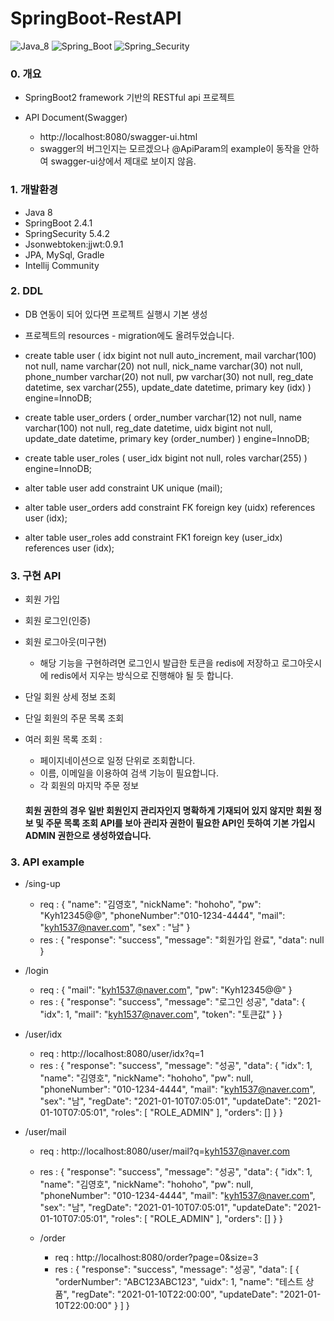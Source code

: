 # SpringBoot-RestAPI

![Java_8](https://img.shields.io/badge/java-v1.8-red?logo=java)
![Spring_Boot](https://img.shields.io/badge/Spring_Boot-v2.4.1-green.svg?logo=spring)
![Spring_Security](https://img.shields.io/badge/Spring_Security-v5.4.2-green.svg?logo=spring)

### 0. 개요
- SpringBoot2 framework 기반의 RESTful api 프로젝트

- API Document(Swagger)
    - http://localhost:8080/swagger-ui.html
    - swagger의 버그인지는 모르겠으나 @ApiParam의 example이 동작을 안하여 swagger-ui상에서 제대로 보이지 않음.

### 1. 개발환경
- Java 8
- SpringBoot 2.4.1
- SpringSecurity 5.4.2
- Jsonwebtoken:jjwt:0.9.1
- JPA, MySql, Gradle
- Intellij Community

### 2. DDL
- DB 연동이 되어 있다면 프로젝트 실행시 기본 생성
- 프로젝트의 resources - migration에도 올려두었습니다.

- create table user (
       idx bigint not null auto_increment,
        mail varchar(100) not null,
        name varchar(20) not null,
        nick_name varchar(30) not null,
        phone_number varchar(20) not null,
        pw varchar(30) not null,
        reg_date datetime,
        sex varchar(255),
        update_date datetime,
        primary key (idx)
    ) engine=InnoDB;
    
- create table user_orders (
       order_number varchar(12) not null,
        name varchar(100) not null,
        reg_date datetime,
        uidx bigint not null,
        update_date datetime,
        primary key (order_number)
    ) engine=InnoDB;
    
- create table user_roles (
       user_idx bigint not null,
        roles varchar(255)
    ) engine=InnoDB;
    
       
- alter table user add constraint UK unique (mail);

- alter table user_orders 
       add constraint FK
       foreign key (uidx) 
       references user (idx);

- alter table user_roles 
       add constraint FK1
       foreign key (user_idx) 
       references user (idx);
       
 ### 3. 구현 API
- 회원 가입
- 회원 로그인(인증)
- 회원 로그아웃(미구현)
  - 해당 기능을 구현하려면 로그인시 발급한 토큰을 redis에 저장하고 로그아웃시에 redis에서 지우는 방식으로 진행해야 될 듯 합니다.
- 단일 회원 상세 정보 조회
- 단일 회원의 주문 목록 조회
- 여러 회원 목록 조회 :
    - 페이지네이션으로 일정 단위로 조회합니다.
    - 이름, 이메일을 이용하여 검색 기능이 필요합니다.
    - 각 회원의 마지막 주문 정보
    
  #### 회원 권한의 경우 일반 회원인지 관리자인지 명확하게 기재되어 있지 않지만 회원 정보 및 주문 목록 조회 API를 보아 관리자 권한이 필요한 API인 듯하여 기본 가입시 ADMIN 권한으로 생성하였습니다.
  
 ### 3. API example
 - /sing-up
   - req : {
    "name": "김영호",
    "nickName": "hohoho",
    "pw": "Kyh12345@@",
    "phoneNumber":"010-1234-4444",
    "mail": "kyh1537@naver.com",
    "sex" : "남"
      }
   - res : {
    "response": "success",
    "message": "회원가입 완료",
    "data": null
      }
      
  - /login
    - req : {
        "mail": "kyh1537@naver.com",
        "pw": "Kyh12345@@"
        }
    - res : {
        "response": "success",
        "message": "로그인 성공",
        "data": {
            "idx": 1,
            "mail": "kyh1537@naver.com",
            "token": "토큰값"
         }
      }
      
  - /user/idx
     - req : http://localhost:8080/user/idx?q=1
     - res : {
        "response": "success",
        "message": "성공",
        "data": {
            "idx": 1,
            "name": "김영호",
            "nickName": "hohoho",
            "pw": null,
            "phoneNumber": "010-1234-4444",
            "mail": "kyh1537@naver.com",
            "sex": "남",
            "regDate": "2021-01-10T07:05:01",
            "updateDate": "2021-01-10T07:05:01",
            "roles": [
                "ROLE_ADMIN"
            ],
            "orders": []
        }
    }
    
  - /user/mail
    - req : http://localhost:8080/user/mail?q=kyh1537@naver.com
    - res : {
        "response": "success",
        "message": "성공",
        "data": {
            "idx": 1,
            "name": "김영호",
            "nickName": "hohoho",
            "pw": null,
            "phoneNumber": "010-1234-4444",
            "mail": "kyh1537@naver.com",
            "sex": "남",
            "regDate": "2021-01-10T07:05:01",
            "updateDate": "2021-01-10T07:05:01",
            "roles": [
                "ROLE_ADMIN"
            ],
            "orders": []
        }
    }
    
    - /order
       - req : http://localhost:8080/order?page=0&size=3
       - res : {
            "response": "success",
            "message": "성공",
            "data": [
            {
                "orderNumber": "ABC123ABC123",
                "uidx": 1,
                "name": "테스트 상품",
                "regDate": "2021-01-10T22:00:00",
                "updateDate": "2021-01-10T22:00:00"
            }
            ]
           }
    
